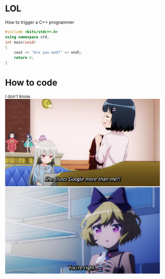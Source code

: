 # LOL
How to trigger a C++ programmer
```cpp
#include <bits/stdc++.h>
using namespace std;
int main(void)
{
    cout << "Are you mad?" << endl;
    return 0;
}
```
# How to code
I don't know.
![](2.jpg)
![](1.png)